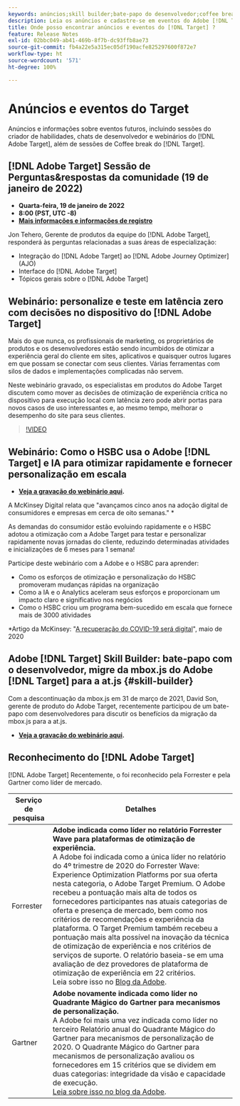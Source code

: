 ```yaml
---
keywords: anúncios;skill builder;bate-papo do desenvolvedor;coffee break;eventos;forrester;gartner, webinário
description: Leia os anúncios e cadastre-se em eventos do Adobe [!DNL Target] , inclusive sessões do Skill Builder, bate-papos com desenvolvedores e gerentes de produtos, webinários e muito mais.
title: Onde posso encontrar anúncios e eventos do [!DNL Target] ?
feature: Release Notes
exl-id: 02bbc049-ab41-469b-8f7b-dc93ffb8ae73
source-git-commit: fb4a22e5a315ec05df190acfe825297600f872e7
workflow-type: ht
source-wordcount: '571'
ht-degree: 100%

---
```


# Anúncios e eventos do Target

Anúncios e informações sobre eventos futuros, incluindo sessões do criador de habilidades, chats de desenvolvedor e webinários do [!DNL Adobe Target], além de sessões de Coffee break do [!DNL Target].

## [!DNL Adobe Target] Sessão de Perguntas&amp;respostas da comunidade (19 de janeiro de 2022)

* **Quarta-feira, 19 de janeiro de 2022**
* **8:00 (PST, UTC -8)**
* **[Mais informações e informações de registro](https://experienceleaguecommunities.adobe.com/t5/adobe-target-discussions/new-in-2022-at-community-q-amp-a-coffee-break-1-19-22-8am-pt-jon/td-p/434460)**

Jon Tehero, Gerente de produtos da equipe do [!DNL Adobe Target], responderá às perguntas relacionadas a suas áreas de especialização:

* Integração do [!DNL Adobe Target] ao [!DNL Adobe Journey Optimizer] (AJO)
* Interface do [!DNL Adobe Target]
* Tópicos gerais sobre o [!DNL Adobe Target]

## Webinário: personalize e teste em latência zero com decisões no dispositivo do [!DNL Adobe Target]

Mais do que nunca, os profissionais de marketing, os proprietários de produtos e os desenvolvedores estão sendo incumbidos de otimizar a experiência geral do cliente em sites, aplicativos e quaisquer outros lugares em que possam se conectar com seus clientes. Várias ferramentas com silos de dados e implementações complicadas não servem.

Neste webinário gravado, os especialistas em produtos do Adobe Target discutem como mover as decisões de otimização de experiência crítica no dispositivo para execução local com latência zero pode abrir portas para novos casos de uso interessantes e, ao mesmo tempo, melhorar o desempenho do site para seus clientes.

>[!VIDEO](https://video.tv.adobe.com/v/328148)

## Webinário: Como o HSBC usa o Adobe [!DNL Target] e IA para otimizar rapidamente e fornecer personalização em escala

* **[Veja a gravação do webinário aqui](https://seminars.adobeconnect.com/ps4ozlg7qfdy/?proto=true).**

A McKinsey Digital relata que &quot;avançamos cinco anos na adoção digital de consumidores e empresas em cerca de oito semanas.&quot; *

As demandas do consumidor estão evoluindo rapidamente e o HSBC adotou a otimização com a Adobe Target para testar e personalizar rapidamente novas jornadas do cliente, reduzindo determinadas atividades e inicializações de 6 meses para 1 semana!

Participe deste webinário com a Adobe e o HSBC para aprender:

* Como os esforços de otimização e personalização do HSBC promoveram mudanças rápidas na organização
* Como a IA e o Analytics aceleram seus esforços e proporcionam um impacto claro e significativo nos negócios
* Como o HSBC criou um programa bem-sucedido em escala que fornece mais de 3000 atividades

*Artigo da McKinsey: &quot;[A recuperação do COVID-19 será digital](https://www.mckinsey.com/business-functions/mckinsey-digital/our-insights/the-covid-19-recovery-will-be-digital-a-plan-for-the-first-90-days#)&quot;, maio de 2020

## Adobe [!DNL Target] Skill Builder: bate-papo com o desenvolvedor, migre da mbox.js do Adobe [!DNL Target] para a at.js {#skill-builder}

Com a descontinuação da mbox.js em 31 de março de 2021, David Son, gerente de produto do Adobe Target, recentemente participou de um bate-papo com desenvolvedores para discutir os benefícios da migração da mbox.js para a at.js.

* **[Veja a gravação do webinário aqui](https://seminars.adobeconnect.com/ptdo6mfo6qn6/?proto=true).**

## Reconhecimento do [!DNL Adobe Target]

[!DNL Adobe Target] Recentemente, o foi reconhecido pela Forrester e pela Gartner como líder de mercado.

| Serviço de pesquisa | Detalhes |
| --- | --- |
| Forrester | **Adobe indicada como líder no relatório Forrester Wave para plataformas de otimização de experiência.**<br> A Adobe foi indicada como a única líder no relatório do 4º trimestre de 2020 do Forrester Wave: Experience Optimization Platforms por sua oferta nesta categoria, o Adobe Target Premium. O Adobe recebeu a pontuação mais alta de todos os fornecedores participantes nas atuais categorias de oferta e presença de mercado, bem como nos critérios de recomendações e experiência da plataforma. O Target Premium também recebeu a pontuação mais alta possível na inovação da técnica de otimização de experiência e nos critérios de serviços de suporte. O relatório baseia-se em uma avaliação de dez provedores de plataforma de otimização de experiência em 22 critérios.<br>Leia sobre isso no [Blog da Adobe](https://blog.adobe.com/en/2020/11/24/adobe-named-leader-in-forrester-wave-report-experience-optimization-platforms.html). |
| Gartner | **Adobe novamente indicada como líder no Quadrante Mágico do Gartner para mecanismos de personalização.**<br> A Adobe foi mais uma vez indicada como líder no terceiro Relatório anual do Quadrante Mágico do Gartner para mecanismos de personalização de 2020. O Quadrante Mágico do Gartner para mecanismos de personalização avaliou os fornecedores em 15 critérios que se dividem em duas categorias: integridade da visão e capacidade de execução.<br>[Leia sobre isso no blog da Adobe](https://theblog.adobe.com/adobe-again-named-leader-in-gartner-magic-quadrant-for-personalization-engines/). |

